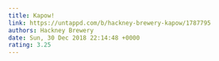```yaml
---
title: Kapow!
link: https://untappd.com/b/hackney-brewery-kapow/1787795
authors: Hackney Brewery
date: Sun, 30 Dec 2018 22:14:48 +0000
rating: 3.25
---
```

